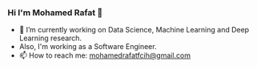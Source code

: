 ### Hi I'm Mohamed Rafat 👋

- 🔭 I’m currently working on Data Science, Machine Learning and Deep Learning research.
- Also, I'm working as a Software Engineer.
- 📫 How to reach me: mohamedrafatfcih@gmail.com
